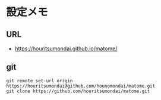 # 設定メモ

## URL
  - https://houritsumondai.github.io/matome/

## git
``` 
git remote set-url origin https://houritsumondai@github.com/hounomondai/matome.git
git clone https://github.com/houritsumondai/matome.git
```
